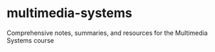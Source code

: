 # multimedia-systems
Comprehensive notes, summaries, and resources for the Multimedia Systems course
